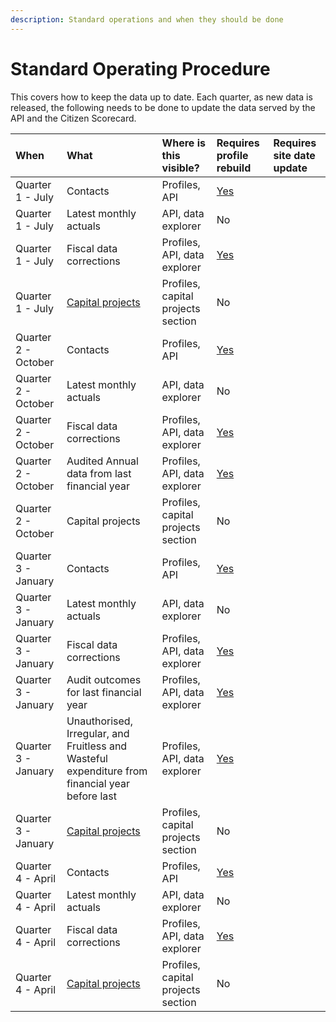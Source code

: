 ```yaml
---
description: Standard operations and when they should be done
---
```


# Standard Operating Procedure

This covers how to keep the data up to date. Each quarter, as new data is released, the following needs to be done to update the data served by the API and the Citizen Scorecard.

| When | What | Where is this visible? | Requires profile rebuild | Requires site date update |
| :--- | :--- | :--- | :--- | :--- |
| Quarter 1 - July | Contacts | Profiles, API | [Yes](administrators-guide/#compiling-municipal-profiles) |  |
| Quarter 1 - July | Latest monthly actuals | API, data explorer | No |  |
| Quarter 1 - July | Fiscal data corrections | Profiles, API, data explorer | [Yes](administrators-guide/#compiling-municipal-profiles) |  |
| Quarter 1 - July | [Capital projects](capital-projects.md) | Profiles, capital projects section | No |  |
| Quarter 2 - October | Contacts | Profiles, API | [Yes](administrators-guide/#compiling-municipal-profiles) |  |
| Quarter 2 - October | Latest monthly actuals | API, data explorer | No |  |
| Quarter 2 - October | Fiscal data corrections | Profiles, API, data explorer | [Yes](administrators-guide/#compiling-municipal-profiles) |  |
| Quarter 2 - October | Audited Annual data from last financial year | Profiles, API, data explorer | [Yes](administrators-guide/#compiling-municipal-profiles) |  |
| Quarter 2 - October | Capital projects | Profiles, capital projects section | No |  |
| Quarter 3 - January | Contacts | Profiles, API | [Yes](administrators-guide/#compiling-municipal-profiles) |  |
| Quarter 3 - January | Latest monthly actuals | API, data explorer | No |  |
| Quarter 3 - January | Fiscal data corrections | Profiles, API, data explorer | [Yes](administrators-guide/#compiling-municipal-profiles) |  |
| Quarter 3 - January | Audit outcomes for last financial year | Profiles, API, data explorer | [Yes](administrators-guide/#compiling-municipal-profiles) |  |
| Quarter 3 - January | Unauthorised, Irregular, and Fruitless and Wasteful expenditure from financial year before last | Profiles, API, data explorer | [Yes](administrators-guide/#compiling-municipal-profiles) |  |
| Quarter 3 - January | [Capital projects](capital-projects.md) | Profiles, capital projects section | No |  |
| Quarter 4 - April | Contacts | Profiles, API | [Yes](administrators-guide/#compiling-municipal-profiles) |  |
| Quarter 4 - April | Latest monthly actuals | API, data explorer | No |  |
| Quarter 4 - April | Fiscal data corrections | Profiles, API, data explorer | [Yes](administrators-guide/#compiling-municipal-profiles) |  |
| Quarter 4 - April | [Capital projects](capital-projects.md) | Profiles, capital projects section | No |  |



